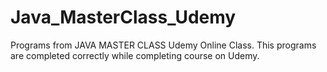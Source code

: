 # Java_MasterClass_Udemy
Programs from JAVA MASTER CLASS Udemy Online Class.
This programs are completed correctly while completing course on Udemy.
